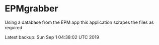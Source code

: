 # EPMgrabber
Using a database from the EPM app this application scrapes the files as required


Latest backup: Sun Sep 1 04:38:02 UTC 2019
